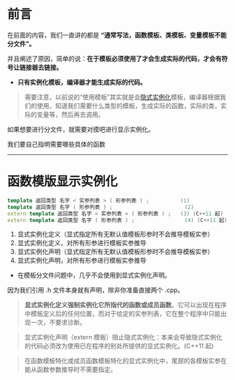 # 前言
在前面的内容，我们一直讲的都是 **“通常写法，函数模板、类模板、变量模板不能分文件”。** 

并且阐述了原因，简单的说：**在于模板必须使用了才会生成实际的代码，才会有符号让链接器去链接。**

- **只有实例化模板，编译器才能生成实际的代码。**
> 需要注意，以前说的“使用模板”其实就是会[隐式实例化](https://zh.cppreference.com/w/cpp/language/function_template#.E9.9A.90.E5.BC.8F.E5.AE.9E.E4.BE.8B.E5.8C.96)模板，编译器根据我们的使用，知道我们需要什么类型的模板，生成实际的函数，实际的类，实际的变量等，然后再去调用。

如果想要进行分文件，就需要对摸吧进行显示实例化。  

我们要自己指明需要哪些具体的函数

---

# 函数模版显示实例化
```cpp
template 返回类型 名字 < 实参列表 > ( 形参列表 ) ;          (1)
template 返回类型 名字 ( 形参列表 ) ;                       (2)
extern template 返回类型 名字 < 实参列表 > ( 形参列表 ) ;   (3) (C++11 起)
extern template 返回类型 名字 ( 形参列表 ) ;                (4) (C++11 起)
```
1. 显式实例化定义（显式指定所有无默认值模板形参时不会推导模板实参）
2. 显式实例化定义，对所有形参进行模板实参推导
3. 显式实例化声明（显式指定所有无默认值模板形参时不会推导模板实参）
4. 显式实例化声明，对所有形参进行模板实参推导

- 在模板分文件问题中，几乎不会使用到显式实例化声明。

因为我们引用 .h 文件本身就有声明，除非你准备直接两个 .cpp。
> **显式实例化定义强制实例化它所指代的函数或成员函数**。它可以出现在程序中模板定义后的任何位置，而对于给定的实参列表，它在整个程序中只能出现一次，不要求诊断。

> 显式实例化声明（extern 模板）阻止隐式实例化：本来会导致隐式实例化的代码必须改为使用已在程序的别处所提供的显式实例化。(C++11 起)

> 在函数模板特化或成员函数模板特化的显式实例化中，尾部的各模板实参在能从函数参数推导时不需要指定。
